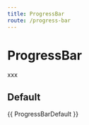 ```yaml
---
title: ProgressBar
route: /progress-bar
---
```


# ProgressBar

xxx

## Default

{{ ProgressBarDefault }}
